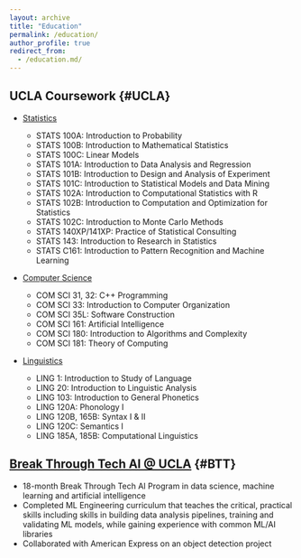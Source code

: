 ```yaml
---
layout: archive
title: "Education"
permalink: /education/
author_profile: true
redirect_from: 
  - /education.md/
---
```

## UCLA Coursework {#UCLA}  
- [Statistics](https://registrar.ucla.edu/academics/course-descriptions?search=statistics)  
    - STATS 100A: Introduction to Probability  
    - STATS 100B: Introduction to Mathematical Statistics  
    - STATS 100C: Linear Models  
    - STATS 101A: Introduction to Data Analysis and Regression  
    - STATS 101B: Introduction to Design and Analysis of Experiment  
    - STATS 101C: Introduction to Statistical Models and Data Mining  
    - STATS 102A: Introduction to Computational Statistics with R  
    - STATS 102B: Introduction to Computation and Optimization for Statistics  
    - STATS 102C: Introduction to Monte Carlo Methods  
    - STATS 140XP/141XP: Practice of Statistical Consulting  
    - STATS 143: Introduction to Research in Statistics
    - STATS C161: Introduction to Pattern Recognition and Machine Learning

- [Computer Science](https://registrar.ucla.edu/academics/course-descriptions?search=COM%20SCI)  
    - COM SCI 31, 32: C++ Programming  
    - COM SCI 33: Introduction to Computer Organization  
    - COM SCI 35L: Software Construction  
    - COM SCI 161: Artificial Intelligence  
    - COM SCI 180: Introduction to Algorithms and Complexity  
    - COM SCI 181: Theory of Computing  

- [Linguistics](https://registrar.ucla.edu/academics/course-descriptions?search=LING)  
    - LING 1: Introduction to Study of Language  
    - LING 20: Introduction to Linguistic Analysis  
    - LING 103: Introduction to General Phonetics  
    - LING 120A: Phonology I  
    - LING 120B, 165B: Syntax I & II  
    - LING 120C: Semantics I  
    - LING 185A, 185B: Computational Linguistics  

## [Break Through Tech AI @ UCLA](https://samueli.ucla.edu/breakthroughtech-ai-losangeles/) {#BTT} 
- 18-month Break Through Tech AI Program in data science, machine learning and artificial intelligence  
- Completed ML Engineering curriculum that teaches the critical, practical skills including skills in building data analysis pipelines, training and validating ML models, while gaining experience with common ML/AI libraries
- Collaborated with American Express on an object detection project
